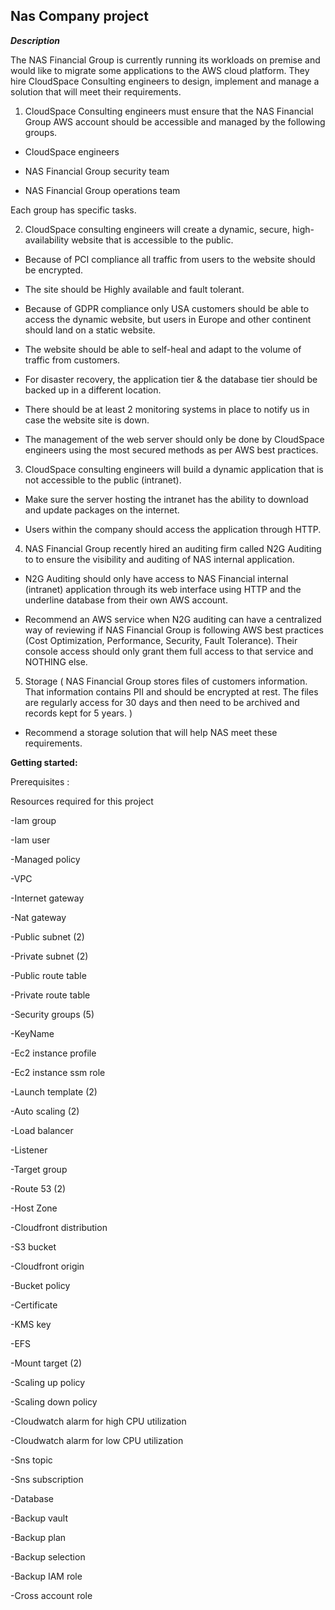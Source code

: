 ## Nas Company project 


***Description***

The NAS Financial Group is currently running its workloads on premise and would like to
migrate some applications to the AWS cloud platform.
They hire CloudSpace Consulting engineers to design, implement and manage a solution that will meet their requirements.

1) CloudSpace Consulting engineers must ensure that the NAS Financial Group AWS account should be accessible and managed by the following groups.

* CloudSpace engineers

* NAS Financial Group security team 

* NAS Financial Group operations team 

Each group has specific tasks.

2) CloudSpace consulting engineers will create a dynamic, secure, high-availability website that is accessible to the public.

* Because of PCI compliance all traffic from users to the website should be encrypted.

* The site should be Highly available and fault tolerant.

* Because of GDPR compliance only USA customers should be able to access the dynamic
website, but users in Europe and other continent should land on a static website.

* The website should be able to self-heal and adapt to the volume of traffic from customers.

*  For disaster recovery, the application tier & the database tier should be backed up in a
different location.

* There should be at least 2 monitoring systems in place to notify us in case the website site is
down.

* The management of the web server should only be done by CloudSpace engineers using the
most secured methods as per AWS best practices.

3) CloudSpace consulting engineers will build a dynamic application that is not accessible to the public (intranet).

* Make sure the server hosting the intranet has the ability to download and update packages on
the internet.

* Users within the company should access the application through HTTP.

4) NAS Financial Group recently hired an auditing firm called N2G Auditing to 
to ensure the visibility and auditing of NAS internal application.

* N2G Auditing should only have access to NAS Financial internal (intranet) application
through its web interface using HTTP and the underline database from their own AWS account.

* Recommend an AWS service when N2G auditing can have a centralized way of reviewing if
NAS Financial Group is following AWS best practices (Cost Optimization, Performance,
Security, Fault Tolerance). Their console access should only grant them full access to that
service and NOTHING else.

5) Storage ( NAS Financial Group stores files of customers information. That information contains PII and
should be encrypted at rest. The files are regularly access for 30 days and then need to be
archived and records kept for 5 years. )

* Recommend a storage solution that will help NAS meet these requirements. 
 
**Getting started:**

Prerequisites : 

Resources required for this project

-Iam group

-Iam user

-Managed policy

-VPC

-Internet gateway

-Nat gateway

-Public subnet (2)

-Private subnet (2)

-Public route table

-Private route table

-Security groups (5)

-KeyName

-Ec2 instance profile

-Ec2 instance ssm role

-Launch template (2)

-Auto scaling (2)

-Load balancer

-Listener

-Target group

-Route 53 (2)

-Host Zone

-Cloudfront distribution

-S3 bucket

-Cloudfront origin

-Bucket policy

-Certificate

-KMS key

-EFS

-Mount target (2)

-Scaling up policy

-Scaling down policy

-Cloudwatch alarm for high CPU utilization

-Cloudwatch alarm for low CPU utilization

-Sns topic

-Sns subscription

-Database

-Backup vault

-Backup plan

-Backup selection

-Backup IAM role

-Cross account role
